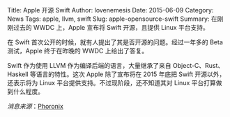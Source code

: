 ﻿Title: Apple 开源 Swift
Author: lovenemesis
Date: 2015-06-09
Category: News
Tags: apple, llvm, swift
Slug: apple-opensource-swift
Summary: 在刚刚过去的 WWDC 上，Apple 宣布将 Swift 开源，且提供 Linux 平台支持。

在 Swift 首次公开的时候，就有人提出了其是否开源的问题。经过一年多的 Beta 测试，Apple 终于在昨晚的 WWDC 上给出了答复。

Swift 作为使用 LLVM 作为编译后端的语言，大量继承了来自 Object-C、Rust、Haskell 等语言的特性。这次 Apple 除了宣布将在 2015 年底把 Swift 开源以外，还表示将为 Linux 平台提供支持。不过现阶段，还不知道其对 Linux 平台打算做到什么程度。

*消息来源*：[Phoronix](http://www.phoronix.com/scan.php?page=news_item&px=Apple-Open-Source-Swift-Lang)